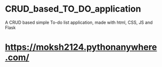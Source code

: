 # CRUD_based_TO_DO_application
A CRUD based simple To-do list application, made with html, CSS, JS and Flask

# https://moksh2124.pythonanywhere.com/
